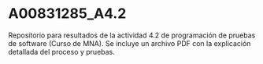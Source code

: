 # A00831285_A4.2
Repositorio para resultados de la actividad 4.2 de programación de pruebas de software (Curso de MNA). Se incluye un archivo PDF con la explicación detallada del proceso y pruebas.
